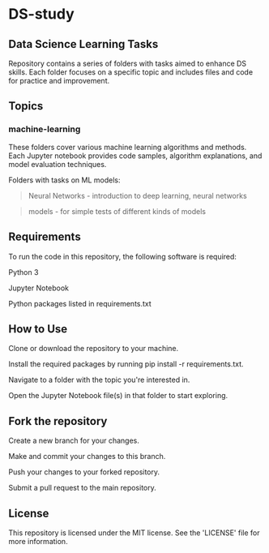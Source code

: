 # DS-study

## **Data Science Learning Tasks**
 
Repository contains a series of folders with tasks aimed to enhance DS skills. 
Each folder focuses on a specific topic and includes files and code for practice and improvement.

## **Topics**
 
### **machine-learning**

These folders cover various machine learning algorithms and methods. 
Each Jupyter notebook provides code samples, algorithm explanations, and model evaluation techniques.

Folders with tasks on ML models:

> Neural Networks - introduction to deep learning, neural networks

> models - for simple tests of different kinds of models

## **Requirements**

To run the code in this repository, the following software is required:

Python 3

Jupyter Notebook

Python packages listed in requirements.txt

## **How to Use**

Clone or download the repository to your machine.

Install the required packages by running pip install -r requirements.txt.

Navigate to a folder with the topic you're interested in.

Open the Jupyter Notebook file(s) in that folder to start exploring.

## **Fork the repository**

Create a new branch for your changes.

Make and commit your changes to this branch.

Push your changes to your forked repository.

Submit a pull request to the main repository.


## **License**

This repository is licensed under the MIT license. See the 'LICENSE' file for more information.
